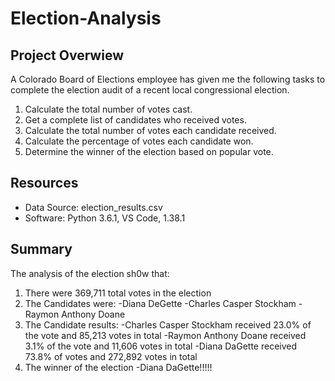 # Election-Analysis

## Project Overwiew
A Colorado Board of Elections employee has given me the following tasks to complete the election audit of a recent local congressional election.

1. Calculate the total number of votes cast.
2. Get a complete list of candidates who received votes.
3. Calculate the total number of votes each candidate received.
4. Calculate the percentage of votes each candidate won.
5. Determine the winner of the election based on popular vote.

## Resources
- Data Source: election_results.csv
- Software: Python 3.6.1, VS Code, 1.38.1

## Summary
The analysis of the election sh0w that:
1. There were 369,711 total votes in the election
2. The Candidates were:
  -Diana DeGette
  -Charles Casper Stockham
  -Raymon Anthony Doane
 3. The Candidate results:
  -Charles Casper Stockham received 23.0% of the vote and 85,213 votes in total
  -Raymon Anthony Doane received 3.1% of the vote and 11,606 votes in total
  -Diana DaGette received 73.8% of votes and 272,892 votes in total 
 4. The winner of the election
  -Diana DaGette!!!!!
